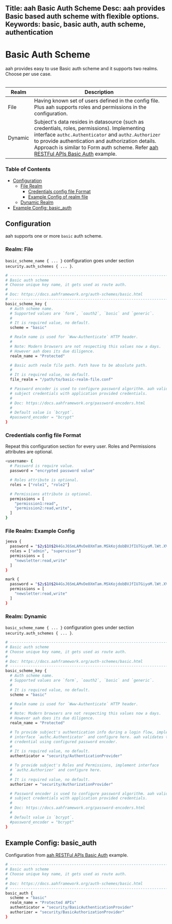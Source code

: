 Title: aah Basic Auth Scheme
Desc: aah provides Basic based auth scheme with flexible options.
Keywords: basic, basic auth, auth scheme, authentication
---
# Basic Auth Scheme

aah provides easy to use Basic auth scheme and it supports two realms. Choose per use case. <br><br>

Realm | Description
---- | -----------
File | Having known set of users defined in the config file. Plus aah supports roles and permissions in the configuration.
Dynamic | Subject's data resides in datasource (such as credentials, roles, permissions). Implementing interface `authc.Authenticator` and `authz.Authorizer` to provide authentication and authorization details. Approach is similar to Form auth scheme. Refer [aah RESTFul APIs Basic Auth]({{aah-examples}}/rest-api-basic-auth) example.

### Table of Contents

  * [Configuration](#configuration)
      - [File Realm](#realm-file)
          - [Credentials config file Format](#credentials-config-file-format)
          - [Example Config of realm file](#file-realm-example-config)
      - [Dynamic Realm](#realm-dynamic)
  * [Example Config: basic_auth](#example-config-basic-auth)

## Configuration

aah supports one or more `basic` auth scheme.

### Realm: File

`basic_scheme_name { ... }` configuration goes under section `security.auth_schemes { ... }`.

```bash
# -----------------------------------------------------------------------------
# Basic auth scheme
# Choose unique key name, it gets used as route auth.
#
# Doc: https://docs.aahframework.org/auth-schemes/basic.html
# -----------------------------------------------------------------------------
basic_scheme_key {
  # Auth scheme name.
  # Supported values are `form`, `oauth2`, `basic` and `generic`.
  #
  # It is required value, no default.
  scheme = "basic"

  # Realm name is used for `Www-Authenticate` HTTP header.
  #
  # Note: Modern browsers are not respecting this values now a days.
  # However aah does its due diligence.
  realm_name = "Protected"

  # Basic auth realm file path. Path have to be absolute path.
  #
  # It is required value, no default.
  file_realm = "/path/to/basic-realm-file.conf"

  # Password encoder is used to configure password algorithm. aah validates
  # subject credentials with application provided credentials.
  #
  # Doc: https://docs.aahframework.org/password-encoders.html
  #
  # Default value is `bcrypt`.
  #password_encoder = "bcrypt"
}
```

### Credentials config file Format

Repeat this configuration section for every user. Roles and Permissions attributes are optional.

```bash
<username> {
  # Password is require value.
  password = "encrypted password value"

  # Roles attribute is optional.
  roles = ["role1", "role2"]

  # Permissions attribute is optional.
  permissions = [
    "permission1:read",
    "permission2:read,write",
  ]
}
```

### File Realm: Example Config

```bash
jeeva {
  password = "$2y$10$2A4GsJ6SmLAMvDe8XmTam.MSkKojdobBVJfIU7GiyoM.lWt.XV3H6"
  roles = ["admin", "supervisor"]
  permissions = [
    "newsletter:read,write"
  ]
}

mark {
  password = "$2y$10$2A4GsJ6SmLAMvDe8XmTam.MSkKojdobBVJfIU7GiyoM.lWt.XV3H6"
  permissions = [
    "newsletter:read,write"
  ]
}
```

### Realm: Dynamic

`basic_scheme_name { ... }` configuration goes under section `security.auth_schemes { ... }`.

```bash
# -----------------------------------------------------------------------------
# Basic auth scheme
# Choose unique key name, it gets used as route auth.
#
# Doc: https://docs.aahframework.org/auth-schemes/basic.html
# -----------------------------------------------------------------------------
basic_scheme_key {
  # Auth scheme name.
  # Supported values are `form`, `oauth2`, `basic` and `generic`.
  #
  # It is required value, no default.
  scheme = "basic"

  # Realm name is used for `Www-Authenticate` HTTP header.
  #
  # Note: Modern browsers are not respecting this values now a days.
  # However aah does its due diligence.
  realm_name = "Protected"

  # To provide subject's authentication info during a login flow, implement
  # interface `authc.Authenticator` and configure here. aah validates the
  # credential using configured password encoder.
  #
  # It is required value, no default.
  authenticator = "security/AuthenticationProvider"

  # To provide subject's Roles and Permissions, implement interface
  # `authz.Authorizer` and configure here.
  #
  # It is required value, no default.
  authorizer = "security/AuthorizationProvider"

  # Password encoder is used to configure password algorithm. aah validates
  # subject credentials with application provided credentials.
  #
  # Doc: https://docs.aahframework.org/password-encoders.html
  #
  # Default value is `bcrypt`.
  #password_encoder = "bcrypt"
}
```

## Example Config: basic_auth

Configuration from [aah RESTFul APIs Basic Auth]({{aah-examples}}/rest-api-basic-auth) example.

```bash
# -----------------------------------------------------------------------------
# Basic auth scheme
# Choose unique key name, it gets used as route auth.
#
# Doc: https://docs.aahframework.org/auth-schemes/basic.html
# -----------------------------------------------------------------------------
basic_auth {
  scheme = "basic"
  realm_name = "Protected APIs"
  authenticator = "security/BasicAuthenticationProvider"
  authorizer = "security/BasicAuthorizationProvider"
}
```
